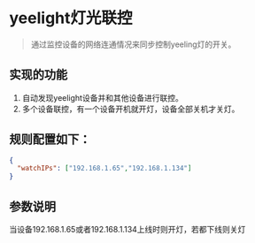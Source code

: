 # yeelight灯光联控
> 通过监控设备的网络连通情况来同步控制yeeling灯的开关。

## 实现的功能
1. 自动发现yeelight设备并和其他设备进行联控。
2. 多个设备联控，有一个设备开机就开灯，设备全部关机才关灯。

## 规则配置如下：

```json
{
  "watchIPs": ["192.168.1.65","192.168.1.134"]
}
```
## 参数说明

当设备192.168.1.65或者192.168.1.134上线时则开灯，若都下线则关灯